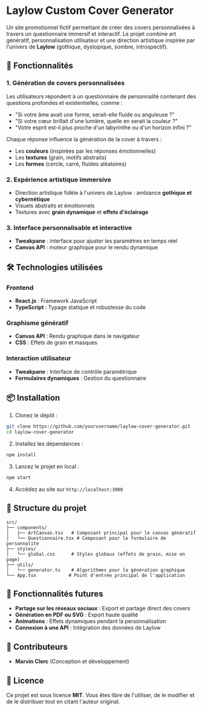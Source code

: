 # Laylow Custom Cover Generator

Un site promotionnel fictif permettant de créer des covers personnalisées à travers un questionnaire immersif et interactif. Le projet combine art génératif, personnalisation utilisateur et une direction artistique inspirée par l'univers de **Laylow** (gothique, dystopique, sombre, introspectif).

## 🎨 Fonctionnalités

### 1. Génération de covers personnalisées

Les utilisateurs répondent à un questionnaire de personnalité contenant des questions profondes et existentielles, comme :

- "Si votre âme avait une forme, serait-elle fluide ou anguleuse ?"
- "Si votre cœur brillait d'une lumière, quelle en serait la couleur ?"
- "Votre esprit est-il plus proche d'un labyrinthe ou d'un horizon infini ?"

Chaque réponse influence la génération de la cover à travers :
- Les **couleurs** (inspirées par les réponses émotionnelles)
- Les **textures** (grain, motifs abstraits)
- Les **formes** (cercle, carré, fluides aléatoires)

### 2. Expérience artistique immersive

- Direction artistique fidèle à l'univers de Laylow : ambiance **gothique et cybernétique**
- Visuels abstraits et émotionnels
- Textures avec **grain dynamique** et **effets d'éclairage**

### 3. Interface personnalisable et interactive

- **Tweakpane** : interface pour ajuster les paramètres en temps réel
- **Canvas API** : moteur graphique pour le rendu dynamique

## 🛠 Technologies utilisées

### Frontend
- **React.js** : Framework JavaScript
- **TypeScript** : Typage statique et robustesse du code

### Graphisme génératif
- **Canvas API** : Rendu graphique dans le navigateur
- **CSS** : Effets de grain et masques

### Interaction utilisateur
- **Tweakpane** : Interface de contrôle paramétrique
- **Formulaires dynamiques** : Gestion du questionnaire

## 📦 Installation

1. Clonez le dépôt :
```bash
git clone https://github.com/yourusername/laylow-cover-generator.git
cd laylow-cover-generator
```

2. Installez les dépendances :
```bash
npm install
```

3. Lancez le projet en local :
```bash
npm start
```

4. Accédez au site sur `http://localhost:3000`

## 📁 Structure du projet

```
src/
├── components/
│   ├── ArtCanvas.tsx   # Composant principal pour le canvas génératif
│   └── Questionnaire.tsx # Composant pour le formulaire de personnalité
├── styles/
│   └── global.css      # Styles globaux (effets de grain, mise en page)
├── utils/
│   └── generator.ts    # Algorithmes pour la génération graphique
└── App.tsx            # Point d'entrée principal de l'application
```

## 🚀 Fonctionnalités futures

- **Partage sur les réseaux sociaux** : Export et partage direct des covers
- **Génération en PDF ou SVG** : Export haute qualité
- **Animations** : Effets dynamiques pendant la personnalisation
- **Connexion à une API** : Intégration des données de Laylow

## 👥 Contributeurs

- **Marvin Clerc** (Conception et développement)

## 📄 Licence

Ce projet est sous licence **MIT**. Vous êtes libre de l'utiliser, de le modifier et de le distribuer tout en citant l'auteur original.
